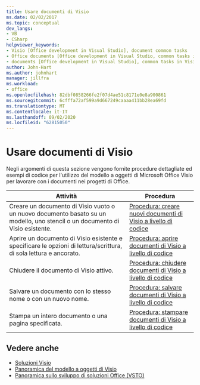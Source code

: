 ```yaml
---
title: Usare documenti di Visio
ms.date: 02/02/2017
ms.topic: conceptual
dev_langs:
- VB
- CSharp
helpviewer_keywords:
- Visio [Office development in Visual Studio], document common tasks
- Office documents [Office development in Visual Studio, common tasks in Visio
- documents [Office development in Visual Studio], common tasks in Visio
author: John-Hart
ms.author: johnhart
manager: jillfra
ms.workload:
- office
ms.openlocfilehash: 82dbf0858266fe2f07d4ae51c8171e0e8a900861
ms.sourcegitcommit: 6cfffa72af599a9d667249caaaa411bb28ea69fd
ms.translationtype: MT
ms.contentlocale: it-IT
ms.lasthandoff: 09/02/2020
ms.locfileid: "62815050"
---
```

# <a name="work-with-visio-documents"></a>Usare documenti di Visio
  Negli argomenti di questa sezione vengono fornite procedure dettagliate ed esempi di codice per l'utilizzo del modello a oggetti di Microsoft Office Visio per lavorare con i documenti nei progetti di Office.

|Attività|Procedura|
|----------|---------------|
|Creare un documento di Visio vuoto o un nuovo documento basato su un modello, uno stencil o un documento di Visio esistente.|[Procedura: creare nuovi documenti di Visio a livello di codice](../vsto/how-to-programmatically-create-new-visio-documents.md)|
|Aprire un documento di Visio esistente e specificare le opzioni di lettura/scrittura, di sola lettura e ancorato.|[Procedura: aprire documenti di Visio a livello di codice](../vsto/how-to-programmatically-open-visio-documents.md)|
|Chiudere il documento di Visio attivo.|[Procedura: chiudere documenti di Visio a livello di codice](../vsto/how-to-programmatically-close-visio-documents.md)|
|Salvare un documento con lo stesso nome o con un nuovo nome.|[Procedura: salvare documenti di Visio a livello di codice](../vsto/how-to-programmatically-save-visio-documents.md)|
|Stampa un intero documento o una pagina specificata.|[Procedura: stampare documenti di Visio a livello di codice](../vsto/how-to-programmatically-print-visio-documents.md)|

## <a name="see-also"></a>Vedere anche
- [Soluzioni Visio](../vsto/visio-solutions.md)
- [Panoramica del modello a oggetti di Visio](../vsto/visio-object-model-overview.md)
- [Panoramica sullo sviluppo di soluzioni Office &#40;VSTO&#41;](../vsto/office-solutions-development-overview-vsto.md)
